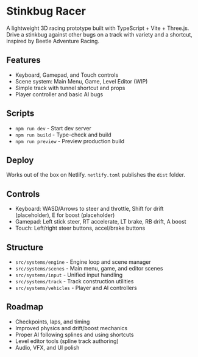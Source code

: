 Stinkbug Racer
==============

A lightweight 3D racing prototype built with TypeScript + Vite + Three.js. Drive a stinkbug against other bugs on a track with variety and a shortcut, inspired by Beetle Adventure Racing.

Features
--------
- Keyboard, Gamepad, and Touch controls
- Scene system: Main Menu, Game, Level Editor (WIP)
- Simple track with tunnel shortcut and props
- Player controller and basic AI bugs

Scripts
-------
- `npm run dev` - Start dev server
- `npm run build` - Type-check and build
- `npm run preview` - Preview production build

Deploy
------
Works out of the box on Netlify. `netlify.toml` publishes the `dist` folder.

Controls
--------
- Keyboard: WASD/Arrows to steer and throttle, Shift for drift (placeholder), E for boost (placeholder)
- Gamepad: Left stick steer, RT accelerate, LT brake, RB drift, A boost
- Touch: Left/right steer buttons, accel/brake buttons

Structure
---------
- `src/systems/engine` - Engine loop and scene manager
- `src/systems/scenes` - Main menu, game, and editor scenes
- `src/systems/input` - Unified input handling
- `src/systems/track` - Track construction utilities
- `src/systems/vehicles` - Player and AI controllers

Roadmap
-------
- Checkpoints, laps, and timing
- Improved physics and drift/boost mechanics
- Proper AI following splines and using shortcuts
- Level editor tools (spline track authoring)
- Audio, VFX, and UI polish


